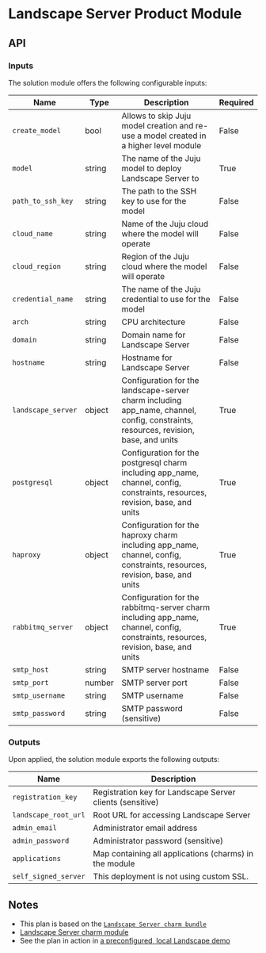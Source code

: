 # Landscape Server Product Module

## API

### Inputs

The solution module offers the following configurable inputs:

| Name | Type | Description | Required |
| - | - | - | - |
| `create_model` | bool | Allows to skip Juju model creation and re-use a model created in a higher level module | False |
| `model` | string | The name of the Juju model to deploy Landscape Server to | True |
| `path_to_ssh_key` | string | The path to the SSH key to use for the model | False |
| `cloud_name` | string | Name of the Juju cloud where the model will operate | False |
| `cloud_region` | string | Region of the Juju cloud where the model will operate | False |
| `credential_name` | string | The name of the Juju credential to use for the model | False |
| `arch` | string | CPU architecture | False |
| `domain` | string | Domain name for Landscape Server | False |
| `hostname` | string | Hostname for Landscape Server | False |
| `landscape_server` | object | Configuration for the landscape-server charm including app_name, channel, config, constraints, resources, revision, base, and units | True |
| `postgresql` | object | Configuration for the postgresql charm including app_name, channel, config, constraints, resources, revision, base, and units | True |
| `haproxy` | object | Configuration for the haproxy charm including app_name, channel, config, constraints, resources, revision, base, and units | True |
| `rabbitmq_server` | object | Configuration for the rabbitmq-server charm including app_name, channel, config, constraints, resources, revision, base, and units | True |
| `smtp_host` | string | SMTP server hostname | False |
| `smtp_port` | number | SMTP server port | False |
| `smtp_username` | string | SMTP username | False |
| `smtp_password` | string | SMTP password (sensitive) | False |

### Outputs

Upon applied, the solution module exports the following outputs:

| Name | Description |
| - | - |
| `registration_key` | Registration key for Landscape Server clients (sensitive) |
| `landscape_root_url` | Root URL for accessing Landscape Server |
| `admin_email` | Administrator email address |
| `admin_password` | Administrator password (sensitive) |
| `applications` | Map containing all applications (charms) in the module |
| `self_signed_server` | This deployment is not using custom SSL. |

## Notes

- This plan is based on the [`Landscape Server charm bundle`](https://github.com/canonical/landscape-charm/blob/main/bundle-examples/bundle.yaml)
- [Landscape Server charm module](https://github.com/jansdhillon/landscape-charm/tree/tf-charm-module-latest-stable-edge)
- See the plan in action in [a preconfigured, local Landscape demo](https://github.com/jansdhillon/landscape-demo)
